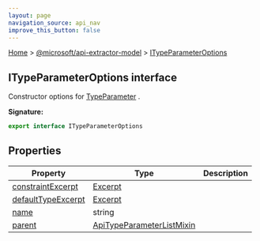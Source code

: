 ```yaml
---
layout: page
navigation_source: api_nav
improve_this_button: false
---
```



[Home](./index.md) &gt; [@microsoft/api-extractor-model](./api-extractor-model.md) &gt; [ITypeParameterOptions](./api-extractor-model.itypeparameteroptions.md)

## ITypeParameterOptions interface

Constructor options for [TypeParameter](./api-extractor-model.typeparameter.md) .

<b>Signature:</b>

```typescript
export interface ITypeParameterOptions
```

## Properties

|  Property | Type | Description |
|  --- | --- | --- |
|  [constraintExcerpt](./api-extractor-model.itypeparameteroptions.constraintexcerpt.md) | [Excerpt](./api-extractor-model.excerpt.md) |  |
|  [defaultTypeExcerpt](./api-extractor-model.itypeparameteroptions.defaulttypeexcerpt.md) | [Excerpt](./api-extractor-model.excerpt.md) |  |
|  [name](./api-extractor-model.itypeparameteroptions.name.md) | string |  |
|  [parent](./api-extractor-model.itypeparameteroptions.parent.md) | [ApiTypeParameterListMixin](./api-extractor-model.apitypeparameterlistmixin.md) |  |
